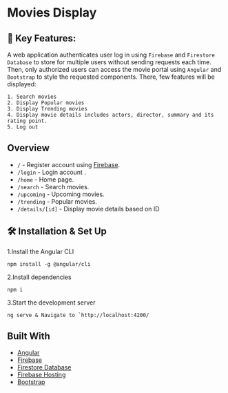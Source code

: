 
# Movies Display

## 🌠 Key Features:
A web application authenticates user log in using `Firebase` and `Firestore Database` to store for multiple users without sending requests each time. Then, only authorized users can access the movie portal using `Angular` and `Bootstrap` to style the requested components. There, few features will be displayed:

    1. Search movies
    2. Display Popular movies
    3. Display Trending movies
    4. Display movie details includes actors, director, summary and its rating point.
    5. Log out

## Overview
- `/` - Register account using [Firebase](https://firebase.google.com/).
- `/login` - Login account .
- `/home` - Home page.
- `/search` - Search movies.
- `/upcoming` - Upcoming movies.
- `/trending` - Popular movies.
- `/details/[id]` - Display movie details based on ID

## 🛠 Installation & Set Up
1.Install the Angular CLI

    npm install -g @angular/cli

2.Install dependencies
    
    npm i

3.Start the development server

    ng serve & Navigate to `http://localhost:4200/

## Built With
- [Angular](https://angular.io/)
- [Firebase](https://firebase.google.com/)
- [Firestore Database](https://firebase.google.com/)
- [Firebase Hosting](https://firebase.google.com/docs/hosting)
- [Bootstrap](https://getbootstrap.com/)
